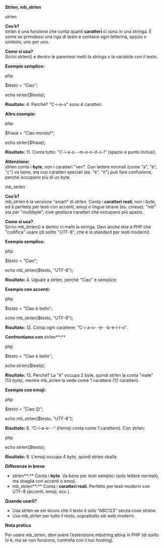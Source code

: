 **Strlen, mb_strlen**

strlen

**Cos’è?**  
strlen è una funzione che conta quanti **caratteri** ci sono in una stringa. È come se prendessi una riga di testo e contassi ogni letterina, spazio o simbolo, uno per uno.

**Come si usa?**  
Scrivi strlen() e dentro le parentesi metti la stringa o la variabile con il testo.

**Esempio semplice:**

php

$testo = "Ciao";

echo strlen($testo);

**Risultato:** 4. Perché? "C-i-a-o" sono 4 caratteri.

**Altro esempio:**

php

$frase = "Ciao mondo!";

echo strlen($frase);

**Risultato:** 11. Conta tutto: "C-i-a-o- -m-o-n-d-o-!" (spazio e punto inclusi).

**Attenzione:**  
strlen conta i **byte**, non i caratteri "veri". Con lettere normali (come "a", "b", "c") va bene, ma con caratteri speciali (es. "è", "ñ") può fare confusione, perché occupano più di un byte.

mb_strlen

**Cos’è?**  
mb_strlen è la versione "smart" di strlen. Conta i **caratteri reali**, non i byte, ed è perfetta per testi con accenti, emoji o lingue strane (es. cinese). "mb" sta per "multibyte", cioè gestisce caratteri che occupano più spazio.

**Come si usa?**  
Scrivi mb_strlen() e dentro ci metti la stringa. Devi anche dire a PHP che "codifica" usare (di solito "UTF-8", che è lo standard per testi moderni).

**Esempio semplice:**

php

$testo = "Ciao";

echo mb_strlen($testo, "UTF-8");

**Risultato:** 4. Uguale a strlen, perché "Ciao" è semplice.

**Esempio con accenti:**

php

$testo = "Ciao è bello";

echo mb_strlen($testo, "UTF-8");

**Risultato:** 12. Conta ogni carattere: "C-i-a-o- -è- -b-e-l-l-o".

**Confrontiamo con** strlen**:**

php

$testo = "Ciao è bello";

echo strlen($testo);

**Risultato:** 13. Perché? La "è" occupa 2 byte, quindi strlen la conta "male" (13 byte), mentre mb_strlen la vede come 1 carattere (12 caratteri).

**Esempio con emoji:**

php

$testo = "Ciao 😊";

echo mb_strlen($testo, "UTF-8");

**Risultato:** 6. "C-i-a-o- -" (l’emoji conta come 1 carattere). Con strlen:

php

echo strlen($testo);

**Risultato:** 8. L’emoji occupa 4 byte, quindi strlen sballa.

**Differenze in breve**

- strlen**:** Conta i **byte**. Va bene per testi semplici (solo lettere normali), ma sbaglia con accenti o emoji.
- mb_strlen**:** Conta i **caratteri reali**. Perfetto per testi moderni con UTF-8 (accenti, emoji, ecc.).

**Quando usarli?**

- Usa strlen se sei sicuro che il testo è solo "ABC123" senza cose strane.
- Usa mb_strlen per tutto il resto, soprattutto siti web moderni.

**Nota pratica**

Per usare mb_strlen, devi avere l’estensione mbstring attiva in PHP (di solito lo è, ma se non funziona, controlla con il tuo hosting).
